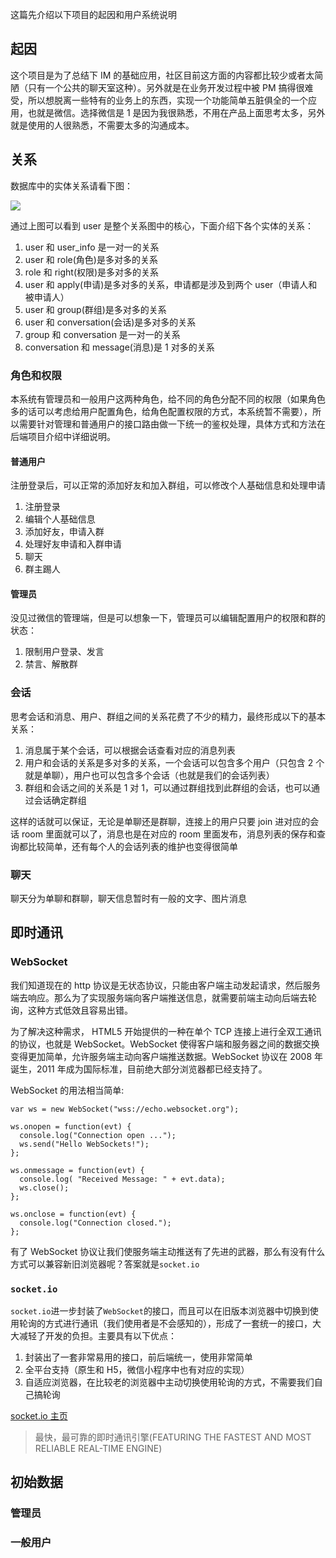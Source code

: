 这篇先介绍以下项目的起因和用户系统说明

## 起因

这个项目是为了总结下 IM 的基础应用，社区目前这方面的内容都比较少或者太简陋（只有一个公共的聊天室这种）。另外就是在业务开发过程中被 PM 搞得很难受，所以想脱离一些特有的业务上的东西，实现一个功能简单五脏俱全的一个应用，也就是微信。选择微信是 1 是因为我很熟悉，不用在产品上面思考太多，另外就是使用的人很熟悉，不需要太多的沟通成本。

## 关系

数据库中的实体关系请看下图：

![](https://i.loli.net/2020/05/18/VZNYBMHQeGPhjq9.png)

通过上图可以看到 user 是整个关系图中的核心，下面介绍下各个实体的关系：

1. user 和 user_info 是一对一的关系
2. user 和 role(角色)是多对多的关系
3. role 和 right(权限)是多对多的关系
4. user 和 apply(申请)是多对多的关系，申请都是涉及到两个 user（申请人和被申请人）
5. user 和 group(群组)是多对多的关系
6. user 和 conversation(会话)是多对多的关系
7. group 和 conversation 是一对一的关系
8. conversation 和 message(消息)是 1 对多的关系

### 角色和权限

本系统有管理员和一般用户这两种角色，给不同的角色分配不同的权限（如果角色多的话可以考虑给用户配置角色，给角色配置权限的方式，本系统暂不需要），所以需要针对管理和普通用户的接口路由做一下统一的鉴权处理，具体方式和方法在后端项目介绍中详细说明。

#### 普通用户

注册登录后，可以正常的添加好友和加入群组，可以修改个人基础信息和处理申请

1. 注册登录
2. 编辑个人基础信息
3. 添加好友，申请入群
4. 处理好友申请和入群申请
5. 聊天
6. 群主踢人

#### 管理员

没见过微信的管理端，但是可以想象一下，管理员可以编辑配置用户的权限和群的状态：

1. 限制用户登录、发言
2. 禁言、解散群

### 会话

思考会话和消息、用户、群组之间的关系花费了不少的精力，最终形成以下的基本关系：

1. 消息属于某个会话，可以根据会话查看对应的消息列表
2. 用户和会话的关系是多对多的关系，一个会话可以包含多个用户（只包含 2 个就是单聊），用户也可以包含多个会话（也就是我们的会话列表）
3. 群组和会话之间的关系是 1 对 1，可以通过群组找到此群组的会话，也可以通过会话确定群组

这样的话就可以保证，无论是单聊还是群聊，连接上的用户只要 join 进对应的会话 room 里面就可以了，消息也是在对应的 room 里面发布，消息列表的保存和查询都比较简单，还有每个人的会话列表的维护也变得很简单

### 聊天

聊天分为单聊和群聊，聊天信息暂时有一般的文字、图片消息

## 即时通讯

### WebSocket

我们知道现在的 http 协议是无状态协议，只能由客户端主动发起请求，然后服务端去响应。那么为了实现服务端向客户端推送信息，就需要前端主动向后端去轮询，这种方式低效且容易出错。

为了解决这种需求， HTML5 开始提供的一种在单个 TCP 连接上进行全双工通讯的协议，也就是 WebSocket。WebSocket 使得客户端和服务器之间的数据交换变得更加简单，允许服务端主动向客户端推送数据。WebSocket 协议在 2008 年诞生，2011 年成为国际标准，目前绝大部分浏览器都已经支持了。

WebSocket 的用法相当简单:

```
var ws = new WebSocket("wss://echo.websocket.org");

ws.onopen = function(evt) {
  console.log("Connection open ...");
  ws.send("Hello WebSockets!");
};

ws.onmessage = function(evt) {
  console.log( "Received Message: " + evt.data);
  ws.close();
};

ws.onclose = function(evt) {
  console.log("Connection closed.");
};
```

有了 WebSocket 协议让我们使服务端主动推送有了先进的武器，那么有没有什么方式可以兼容新旧浏览器呢？答案就是`socket.io`

### `socket.io`

`socket.io`进一步封装了`WebSocket`的接口，而且可以在旧版本浏览器中切换到使用轮询的方式进行通讯（我们使用者是不会感知的），形成了一套统一的接口，大大减轻了开发的负担。主要具有以下优点：

1. 封装出了一套非常易用的接口，前后端统一，使用非常简单
2. 全平台支持（原生和 H5，微信小程序中也有对应的实现）
3. 自适应浏览器，在比较老的浏览器中主动切换使用轮询的方式，不需要我们自己搞轮询

[socket.io 主页](https://socket.io/)

> 最快，最可靠的即时通讯引擎(FEATURING THE FASTEST AND MOST RELIABLE REAL-TIME ENGINE)

## 初始数据

### 管理员

### 一般用户
